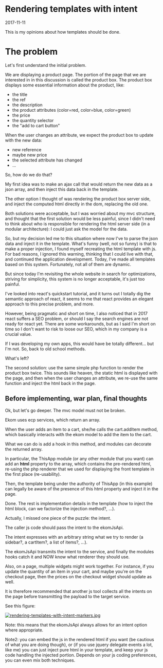 Rendering templates with intent
=========================
2017-11-11



This is my opinions about how templates should be done.





The problem
====================

Let's first understand the initial problem.

We are displaying a product page.
The portion of the page that we are interested in in this discussion is called the product box.
The product box displays some essential information about the product, like:

- the title
- the ref
- the description
- the product attributes (color=red, color=blue, color=green)
- the price
- the quantity selector
- the "add to cart button"


When the user changes an attribute, we expect the product box to update with the new data:

- new reference
- maybe new price
- the selected attribute has changed
- ...
 
 
So, how do we do that?

My first idea was to make an ajax call that would return the new data as a json array, and then inject
this data back in the template.

The other option I thought of was rendering the product box server side, and inject the computed html
directly in the dom, replacing the old one. 
 
Both solutions were acceptable, but I was worried about my mvc structure, and thought that the first solution
would be less painful, since I didn't need to think about who is responsible for rendering the html server side 
(in a modular architecture): I could just ask the model for the data. 
 

So, but my decision led me to this situation where now I've to parse the json data and inject it in the template.
What's funny (well, not so funny) is that to make a proper injection, I found myself recreating the html template
with js.
For bad reasons, I ignored this warning, thinking that I could live with that, and continued the application 
development.
Today, I've made all templates based on this system.
Fortunately, not all of them are dynamic.

But since today I'm revisiting the whole website in search for optimizations, striving for simplicity,
this system is no longer acceptable, it's just too painful.


I've looked into react's quickstart tutorial, and it turns out I totally dig the semantic approach of react,
it seems to me that react provides an elegant approach to this precise problem, and more.

However, being pragmatic and short on time, I also noticed that in 2017 react suffers a SEO problem, or should I
say the search engines are not ready for react yet.
There are some workarounds, but as I said I'm short on time so I don't want to risk to loose our SEO, which
in my company is a crucial value.

If I was developing my own apps, this would have be totally different...
but I'm not.
So, back to old school methods.

What's left?

The second solution: use the same simple php function to render the product box twice.
This sounds like heaven, the static html is displayed with the page, and then when the user changes
an attribute, we re-use the same function and inject the html back in the page.


Before implementing, war plan, final thoughts
------------------------

Ok, but let's go deeper.
The mvc model must not be broken.

Ekom uses ecp services, which return an array.

When the user adds an item to a cart, she/he calls the cart.addItem method,
which basically interacts with the ekom model to add the item to the cart.

What we can do is add a hook in this method, and modules can decorate the returned array.

In particular, the ThisApp module (or any other module that you want) can add an **html** property to the array,
which contains the pre-rendered html, re-using the php renderer that we used for displaying the 
front template in the first place (re-usability).

Then, the template being under the authority of ThisApp (in this example) can legally 
be aware of the presence of this html property and inject it in the page.

Done.
The rest is implementation details in the template (how to inject the html block, can we factorize 
the injection method?, ...).


Actually, I missed one piece of the puzzle: the intent.

The caller js code should pass the intent to the ekomJsApi.

The intent expresses with an arbitrary string what we try to render (a sidebar?, a cartItem?, a list of items?, ...).

The ekomJsApi transmits the intent to the service, and finally the modules hooks catch it and NOW know what renderer
they should use.

Also, on a page, multiple widgets might work together.
For instance, if you update the quantity of an item in your cart, and maybe you're on the checkout page, then
the prices on the checkout widget should update as well.

It is therefore recommended that another js tool collects all the intents on the page before transmitting
the payload to the target service.

See this figure:

[![rendering-templates-with-intent-markers.jpg](http://lingtalfi.com/img/kamille-modules/Ekom/rendering-templates-with-intent-markers.jpg)](http://lingtalfi.com/img/kamille-modules/Ekom/rendering-templates-with-intent-markers.jpg)



Note: this means that the ekomJsApi always allows for an intent option where appropriate.

 
Note2: you can embed the js in the rendered html if you want (be cautious of what you are doing though), 
or (if you use jquery delegate events a lot, like me) you can just inject pure html in your template,
and keep your js code handling the injected portion.
Depends on your js coding preferences, you can even mix both techniques.









 



